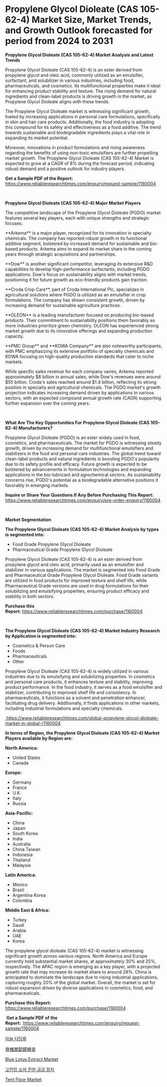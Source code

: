 <p><h1>Propylene Glycol Dioleate (CAS 105-62-4) Market Size, Market Trends, and Growth Outlook forecasted for period from 2024 to 2031</h1></p><p><strong>Propylene Glycol Dioleate (CAS 105-62-4) Market Analysis and Latest Trends</strong></p>
<p><p>Propylene Glycol Dioleate (CAS 105-62-4) is an ester derived from propylene glycol and oleic acid, commonly utilized as an emulsifier, surfactant, and solubilizer in various industries, including food, pharmaceuticals, and cosmetics. Its multifunctional properties make it ideal for enhancing product stability and texture. The rising demand for natural ingredients and clean-label products is driving growth in the market, as Propylene Glycol Dioleate aligns with these trends.</p><p>The Propylene Glycol Dioleate market is witnessing significant growth, fueled by increasing applications in personal care formulations, specifically in skin and hair care products. Additionally, the food industry is adopting this compound for its safety and effectiveness as a food additive. The trend towards sustainable and biodegradable ingredients plays a vital role in expanding its market potential.</p><p>Moreover, innovations in product formulations and rising awareness regarding the benefits of using non-toxic emulsifiers are further propelling market growth. The Propylene Glycol Dioleate (CAS 105-62-4) Market is expected to grow at a CAGR of 8% during the forecast period, indicating robust demand and a positive outlook for industry players.</p></p>
<p><strong>Get a Sample PDF of the Report:&nbsp;</strong> <a href="https://www.reliableresearchtimes.com/enquiry/request-sample/1160004">https://www.reliableresearchtimes.com/enquiry/request-sample/1160004</a></p>
<p>&nbsp;</p>
<p><strong>Propylene Glycol Dioleate (CAS 105-62-4) Major Market Players</strong></p>
<p><p>The competitive landscape of the Propylene Glycol Dioleate (PGDO) market features several key players, each with unique strengths and strategic focuses. </p><p>**Arkema** is a major player, recognized for its innovation in specialty chemicals. The company has reported robust growth in its functional additive segment, bolstered by increased demand for sustainable and bio-based products. Arkema aims to expand its market share in the coming years through strategic acquisitions and partnerships.</p><p>**Dow** is another significant competitor, leveraging its extensive R&D capabilities to develop high-performance surfactants, including PGDO applications. Dow's focus on sustainability aligns with market trends, positioning it for future growth as eco-friendly products gain traction.</p><p>**Croda Crop Care**, part of Croda International Plc, specializes in agricultural solutions where PGDO is utilized as an emulsifier in crop formulations. The company has shown consistent growth, driven by increasing demand for sustainable agriculture practices.</p><p>**OLEON** is a leading manufacturer focused on producing bio-based products. Their commitment to sustainability positions them favorably as more industries prioritize green chemistry. OLEON has experienced strong market growth due to its innovative offerings and expanding production capacity.</p><p>**PMC Group** and **KOWA Company** are also noteworthy participants, with PMC emphasizing its extensive portfolio of specialty chemicals and KOWA focusing on high-quality production standards that cater to niche markets.</p><p>While specific sales revenue for each company varies, Arkema reported approximately $8 billion in annual sales, while Dow's revenues were around $55 billion. Croda's sales reached around $1.4 billion, reflecting its strong position in specialty and agricultural chemicals. The PGDO market's growth projection indicates increasing demand driven by applications in various sectors, with an expected compound annual growth rate (CAGR) supporting further expansion over the coming years.</p></p>
<p>&nbsp;</p>
<p><strong>What Are The Key Opportunities For Propylene Glycol Dioleate (CAS 105-62-4) Manufacturers?</strong></p>
<p><p>Propylene Glycol Dioleate (PGDO) is an ester widely used in food, cosmetics, and pharmaceuticals. The market for PGDO is witnessing steady growth, driven by increasing demand for multifunctional emulsifiers and stabilizers in the food and personal care industries. The global trend toward clean-label products and natural ingredients is boosting PGDO's popularity due to its safety profile and efficacy. Future growth is expected to be bolstered by advancements in formulation technologies and expanding applications in the bio-lubricant and agrochemical sectors. As sustainability concerns rise, PGDO's potential as a biodegradable alternative positions it favorably in emerging markets.</p></p>
<p><strong>Inquire or Share Your Questions If Any Before Purchasing This Report:</strong> <a href="https://www.reliableresearchtimes.com/enquiry/pre-order-enquiry/1160004">https://www.reliableresearchtimes.com/enquiry/pre-order-enquiry/1160004</a></p>
<p>&nbsp;</p>
<p><strong>Market Segmentation</strong></p>
<p><strong>The Propylene Glycol Dioleate (CAS 105-62-4) Market Analysis by types is segmented into:</strong></p>
<p><ul><li>Food Grade Propylene Glycol Dioleate</li><li>Pharmaceutical Grade Propylene Glycol Dioleate</li></ul></p>
<p><p>Propylene Glycol Dioleate (CAS 105-62-4) is an ester derived from propylene glycol and oleic acid, primarily used as an emulsifier and stabilizer in various applications. The market is segmented into Food Grade and Pharmaceutical Grade Propylene Glycol Dioleate. Food Grade variants are utilized in food products for improved texture and shelf life, while Pharmaceutical Grade versions are used in drug formulations for their solubilizing and emulsifying properties, ensuring product efficacy and stability in both sectors.</p></p>
<p><strong>Purchase this Report:&nbsp;</strong><a href="https://www.reliableresearchtimes.com/purchase/1160004">https://www.reliableresearchtimes.com/purchase/1160004</a></p>
<p>&nbsp;</p>
<p><strong>The Propylene Glycol Dioleate (CAS 105-62-4) Market Industry Research by Application is segmented into:</strong></p>
<p><ul><li>Cosmetics & Person Care</li><li>Foods</li><li>Pharmaceuticals</li><li>Other</li></ul></p>
<p><p>Propylene Glycol Dioleate (CAS 105-62-4) is widely utilized in various industries due to its emulsifying and solubilizing properties. In cosmetics and personal care products, it enhances texture and stability, improving product performance. In the food industry, it serves as a food emulsifier and stabilizer, contributing to improved shelf life and consistency. In pharmaceuticals, it functions as a solvent and penetration enhancer, facilitating drug delivery. Additionally, it finds applications in other markets, including industrial formulations and specialty chemicals.</p></p>
<p><a href="https://www.reliableresearchtimes.com/global-propylene-glycol-dioleate-market-in-global-r1160004">&nbsp;https://www.reliableresearchtimes.com/global-propylene-glycol-dioleate-market-in-global-r1160004</a></p>
<p><strong>In terms of Region, the Propylene Glycol Dioleate (CAS 105-62-4) Market Players available by Region are:</strong></p>
<p>
    <p> <strong> North America: </strong>
        <ul>
            <li>United States</li>
            <li>Canada</li>
        </ul>
        </p> 
    <p> <strong> Europe: </strong>
        <ul>
            <li>Germany</li>
            <li>France</li>
            <li>U.K.</li>
            <li>Italy</li>
            <li>Russia</li>
        </ul>
        </p> 
    <p> <strong> Asia-Pacific: </strong>
        <ul>
            <li>China</li>
            <li>Japan</li>
            <li>South Korea</li>
            <li>India</li>
            <li>Australia</li>
            <li>China Taiwan</li>
            <li>Indonesia</li>
            <li>Thailand</li>
            <li>Malaysia</li>
        </ul>
        </p> 
    <p> <strong> Latin America: </strong>
        <ul>
            <li>Mexico</li>
            <li>Brazil</li>
            <li>Argentina Korea</li>
            <li>Colombia</li>
        </ul>
        </p> 
    <p> <strong> Middle East & Africa: </strong>
        <ul>
            <li>Turkey</li>
            <li>Saudi</li>
            <li>Arabia</li>
            <li>UAE</li>
            <li>Korea</li>
        </ul>
    </p>
    </p>
<p><p>The propylene glycol dioleate (CAS 105-62-4) market is witnessing significant growth across various regions. North America and Europe currently hold substantial market shares, at approximately 30% and 25%, respectively. The APAC region is emerging as a key player, with a projected growth rate that may increase its market share to around 28%. China is anticipated to dominate the landscape due to rising industrial applications, capturing roughly 20% of the global market. Overall, the market is set for robust expansion driven by diverse applications in cosmetics, food, and pharmaceuticals.</p></p>
<p><strong>Purchase this Report: </strong><a href="https://www.reliableresearchtimes.com/purchase/1160004">https://www.reliableresearchtimes.com/purchase/1160004</a></p>
<p>&nbsp;<strong>Get a Sample PDF of the Report:&nbsp;&nbsp;</strong><a href="https://www.reliableresearchtimes.com/enquiry/request-sample/1160004">https://www.reliableresearchtimes.com/enquiry/request-sample/1160004</a></p>
<p><strong></strong></p>
<p><p><a href="https://medium.com/@juliobeyter8767567/%EC%84%B8%EA%B3%84-garlic-polysaccharide-market-%EC%9D%80-2024%EC%97%90%EC%84%9C-2031%EB%A1%9C-%EC%97%B0%ED%8F%89%EA%B7%A0-%EC%A6%9D%EA%B0%80%EC%9C%A8%EC%9D%84-%EB%B3%B4%EC%9D%BC-%EA%B2%83%EC%9C%BC%EB%A1%9C-%EC%98%88%EC%83%81%EB%90%A9%EB%8B%88%EB%8B%A4-3908b7885f12">마늘 다당류</a></p><p><a href="https://medium.com/@jaydawisoky2014/spine-arthroscopy-market-%E3%81%AF-%E3%82%B3%E3%82%B9%E3%83%88%E7%AE%A1%E7%90%86%E3%81%A8%E5%8A%B9%E7%8E%87%E5%90%91%E4%B8%8A%E3%82%92%E5%84%AA%E5%85%88%E3%81%97%E3%81%BE%E3%81%99-%E3%81%95%E3%82%89%E3%81%AB-%E5%A0%B1%E5%91%8A%E6%9B%B8%E3%81%AF%E5%B8%82%E5%A0%B4%E3%81%AE%E9%9C%80%E8%A6%81%E9%9D%A2%E3%81%A8%E4%BE%9B%E7%B5%A6%E9%9D%A2%E3%81%AE%E4%B8%A1%E6%96%B9%E3%82%92%E3%82%AB%E3%83%90%E3%83%BC%E3%81%97%E3%81%A6%E3%81%84%E3%81%BE%E3%81%99-spine-arthroscopy-%E5%B8%82%E5%A0%B4%E3%81%AF-40f88adbfcab">脊椎関節鏡検査</a></p><p><a href="https://issuu.com/reportprime-2/docs/blue-lotus-extract-market-size-2030_06bbe5552bc14b">Blue Lotus Extract Market</a></p><p><a href="https://medium.com/@juliobeyter8767567/%EC%84%B8%EA%B3%84-high-voltage-shore-power-supply-market-%EC%9D%80-2024%EC%97%90%EC%84%9C-2031%EB%A1%9C-%EC%97%B0%ED%8F%89%EA%B7%A0-%EC%A6%9D%EA%B0%80%EC%9C%A8%EC%9D%84-%EB%B3%B4%EC%9D%BC-%EA%B2%83%EC%9C%BC%EB%A1%9C-%EC%98%88%EC%83%81%EB%90%A9%EB%8B%88%EB%8B%A4-ef701fb177e3">고전압 쇼어 전원 공급 장치</a></p><p><a href="https://www.linkedin.com/pulse/tent-floor-market-global-insights-regional-analysis-n2ozc?trackingId=1lbcS0XpTASuPvRnEcDDSQ%3D%3D">Tent Floor Market</a></p></p>
